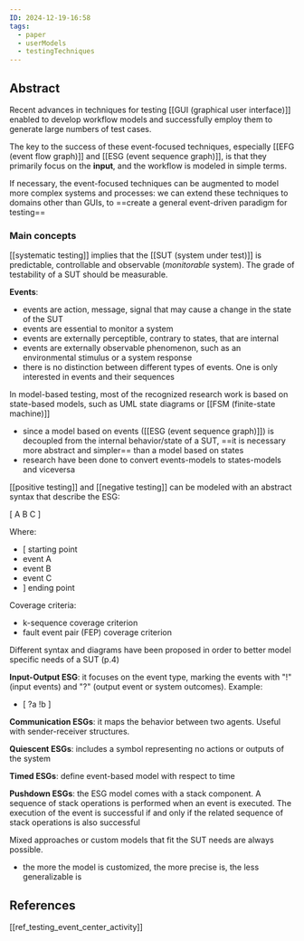 ```yaml
---
ID: 2024-12-19-16:58
tags:
  - paper
  - userModels
  - testingTechniques
---
```

## Abstract

Recent advances in techniques for testing [[GUI (graphical user interface)]] enabled to develop workflow models and successfully employ them to generate large numbers of test cases.

The key to the success of these event-focused techniques, especially [[EFG (event flow graph)]] and [[ESG (event sequence graph)]], is that they primarily focus on the **input**, and the workflow is modeled in simple terms.

If necessary, the event-focused techniques can be augmented to model more complex systems and processes: we can extend these techniques to domains other than GUIs, to ==create a general event-driven paradigm for testing==

### Main concepts

[[systematic testing]] implies that the [[SUT (system under test)]] is predictable, controllable and observable (*monitorable* system). The grade of testability of a SUT should be measurable.

**Events**:
- events are action, message, signal that may cause a change in the state of the SUT
- events are essential to monitor a system
- events are externally perceptible, contrary to states, that are internal
- events are externally observable phenomenon, such as an environmental stimulus or a system response
- there is no distinction between different types of events. One is only interested in events and their sequences

In model-based testing, most of the recognized research work is based on state-based models, such as UML state diagrams or [[FSM (finite-state machine)]]
- since a model based on events ([[ESG (event sequence graph)]]) is decoupled from the internal behavior/state of a SUT, ==it is necessary more abstract and simpler== than a model based on states
- research have been done to convert events-models to states-models and viceversa 

[[positive testing]] and [[negative testing]] can be modeled with an abstract syntax that describe the ESG: 

\[ A B C \]

Where:
- \[  starting point
- event A
- event B
- event C
- \] ending point

Coverage criteria:
- k-sequence coverage criterion
- fault event pair (FEP) coverage criterion

Different syntax and diagrams have been proposed in order to better model specific needs of a SUT (p.4)

**Input-Output ESG**: it focuses on the event type, marking the events with "!" (input events) and "?" (output event or system outcomes). Example:
- \[ ?a !b \]

**Communication ESGs**: it maps the behavior between two agents. Useful with sender-receiver structures.

**Quiescent ESGs**:  includes a symbol representing no actions or outputs of the system

**Timed ESGs**: define event-based model with respect to time

**Pushdown ESGs**: the ESG model comes with a stack component. A sequence of stack operations is performed when an event is executed. The execution of the event is successful if and only if the related sequence of stack operations is also successful

Mixed approaches or custom models that fit the SUT needs are always possible. 
- the more the model is customized, the more precise is, the less generalizable  is
## References
[[ref_testing_event_center_activity]]